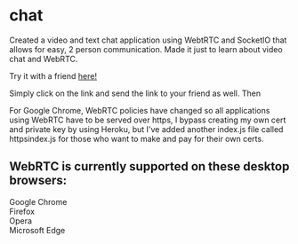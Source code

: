 # chat
Created a video and text chat application using WebtRTC and SocketIO that allows for easy, 2 person communication.
 Made it just to learn about video chat and WebRTC.

Try it with a friend [here!](https://simple-chat1234.herokuapp.com)

Simply click on the link and send the link to your friend as well. Then 

For Google Chrome, WebRTC policies have changed so all applications using WebRTC have to be served over https, I bypass creating my own cert and private key by using Heroku, but I've added another index.js file called httpsindex.js for those who want to make and pay for their own certs.

## WebRTC is currently supported on these desktop browsers:
Google Chrome  
Firefox  
Opera  
Microsoft Edge  
